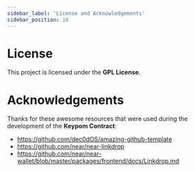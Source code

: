 ```yaml
---
sidebar_label: 'License and Acknowledgements'
sidebar_position: 10
---
```


# License

This project is licensed under the **GPL License**.

# Acknowledgements

Thanks for these awesome resources that were used during the development of the **Keypom Contract**:

- <https://github.com/dec0dOS/amazing-github-template>
- <https://github.com/near/near-linkdrop>
- <https://github.com/near/near-wallet/blob/master/packages/frontend/docs/Linkdrop.md>